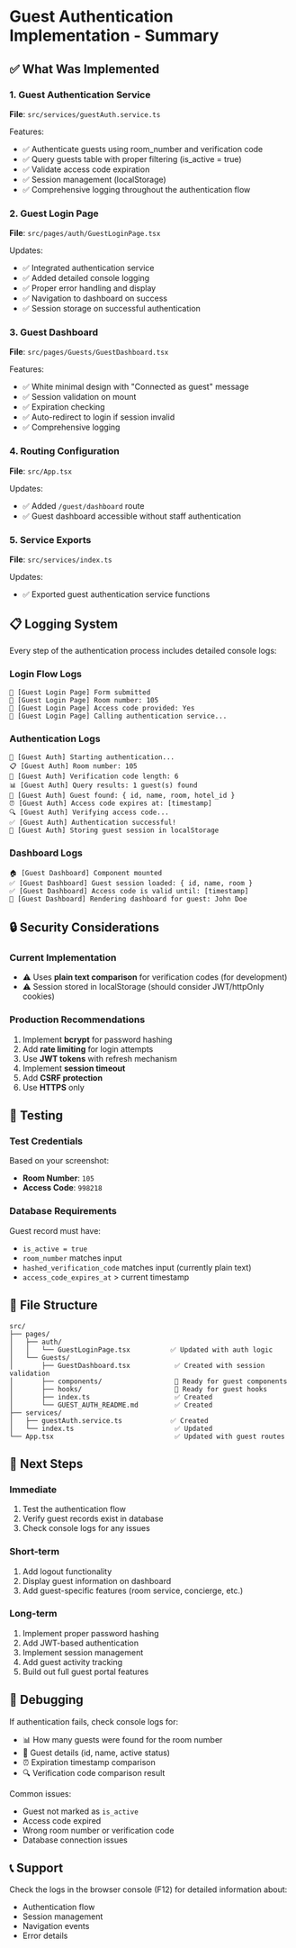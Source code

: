 # Guest Authentication Implementation - Summary

## ✅ What Was Implemented

### 1. Guest Authentication Service

**File**: `src/services/guestAuth.service.ts`

Features:

- ✅ Authenticate guests using room_number and verification code
- ✅ Query guests table with proper filtering (is_active = true)
- ✅ Validate access code expiration
- ✅ Session management (localStorage)
- ✅ Comprehensive logging throughout the authentication flow

### 2. Guest Login Page

**File**: `src/pages/auth/GuestLoginPage.tsx`

Updates:

- ✅ Integrated authentication service
- ✅ Added detailed console logging
- ✅ Proper error handling and display
- ✅ Navigation to dashboard on success
- ✅ Session storage on successful authentication

### 3. Guest Dashboard

**File**: `src/pages/Guests/GuestDashboard.tsx`

Features:

- ✅ White minimal design with "Connected as guest" message
- ✅ Session validation on mount
- ✅ Expiration checking
- ✅ Auto-redirect to login if session invalid
- ✅ Comprehensive logging

### 4. Routing Configuration

**File**: `src/App.tsx`

Updates:

- ✅ Added `/guest/dashboard` route
- ✅ Guest dashboard accessible without staff authentication

### 5. Service Exports

**File**: `src/services/index.ts`

Updates:

- ✅ Exported guest authentication service functions

## 📋 Logging System

Every step of the authentication process includes detailed console logs:

### Login Flow Logs

```
🚀 [Guest Login Page] Form submitted
📝 [Guest Login Page] Room number: 105
📝 [Guest Login Page] Access code provided: Yes
🔐 [Guest Login Page] Calling authentication service...
```

### Authentication Logs

```
🔐 [Guest Auth] Starting authentication...
📋 [Guest Auth] Room number: 105
🔑 [Guest Auth] Verification code length: 6
📊 [Guest Auth] Query results: 1 guest(s) found
👤 [Guest Auth] Guest found: { id, name, room, hotel_id }
⏰ [Guest Auth] Access code expires at: [timestamp]
🔍 [Guest Auth] Verifying access code...
✅ [Guest Auth] Authentication successful!
💾 [Guest Auth] Storing guest session in localStorage
```

### Dashboard Logs

```
🏠 [Guest Dashboard] Component mounted
✅ [Guest Dashboard] Guest session loaded: { id, name, room }
✅ [Guest Dashboard] Access code is valid until: [timestamp]
🎨 [Guest Dashboard] Rendering dashboard for guest: John Doe
```

## 🔒 Security Considerations

### Current Implementation

- ⚠️ Uses **plain text comparison** for verification codes (for development)
- ⚠️ Session stored in localStorage (should consider JWT/httpOnly cookies)

### Production Recommendations

1. Implement **bcrypt** for password hashing
2. Add **rate limiting** for login attempts
3. Use **JWT tokens** with refresh mechanism
4. Implement **session timeout**
5. Add **CSRF protection**
6. Use **HTTPS** only

## 🧪 Testing

### Test Credentials

Based on your screenshot:

- **Room Number**: `105`
- **Access Code**: `998218`

### Database Requirements

Guest record must have:

- `is_active = true`
- `room_number` matches input
- `hashed_verification_code` matches input (currently plain text)
- `access_code_expires_at` > current timestamp

## 📁 File Structure

```
src/
├── pages/
│   ├── auth/
│   │   └── GuestLoginPage.tsx          ✅ Updated with auth logic
│   └── Guests/
│       ├── GuestDashboard.tsx           ✅ Created with session validation
│       ├── components/                  📁 Ready for guest components
│       ├── hooks/                       📁 Ready for guest hooks
│       ├── index.ts                     ✅ Created
│       └── GUEST_AUTH_README.md         ✅ Created
├── services/
│   ├── guestAuth.service.ts            ✅ Created
│   └── index.ts                         ✅ Updated
└── App.tsx                              ✅ Updated with guest routes
```

## 🎯 Next Steps

### Immediate

1. Test the authentication flow
2. Verify guest records exist in database
3. Check console logs for any issues

### Short-term

1. Add logout functionality
2. Display guest information on dashboard
3. Add guest-specific features (room service, concierge, etc.)

### Long-term

1. Implement proper password hashing
2. Add JWT-based authentication
3. Implement session management
4. Add guest activity tracking
5. Build out full guest portal features

## 🐛 Debugging

If authentication fails, check console logs for:

- 📊 How many guests were found for the room number
- 👤 Guest details (id, name, active status)
- ⏰ Expiration timestamp comparison
- 🔍 Verification code comparison result

Common issues:

- Guest not marked as `is_active`
- Access code expired
- Wrong room number or verification code
- Database connection issues

## 📞 Support

Check the logs in the browser console (F12) for detailed information about:

- Authentication flow
- Session management
- Navigation events
- Error details

